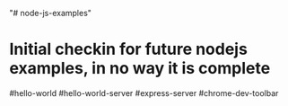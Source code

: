 "# node-js-examples" 
# Initial checkin for future nodejs examples, in no way it is complete
#hello-world
#hello-world-server
#express-server
#chrome-dev-toolbar

